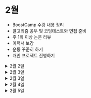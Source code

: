 # 2월

- BoostCamp 수강 내용 정리
- 알고리즘 공부 및 코딩테스트와 면접 준비
- 주 1회 이상 논문 리뷰
- 이력서 보강
- 운동 꾸준히 하기
- 개인 프로젝트 진행하기

<details>
 <summary>2월 2일</summary>

  <!-- summary 아래 한칸 공백 두어야함 -->


### 프로젝트
- [x] 개인 프로젝트 주제 정하기

### 알고리즘
- [x] DFS와 BFS 보강



</details>


<details>
 <summary>2월 3일</summary>

  <!-- summary 아래 한칸 공백 두어야함 -->


### 취업준비
- [ ] GAN 공부하기

### 알고리즘
- [x] DFS BFS 문제풀이
  - [연산자 끼워넣기](https://www.acmicpc.net/problem/14888)



</details>

<details>
 <summary>2월 3일</summary>

  <!-- summary 아래 한칸 공백 두어야함 -->


### 취업준비
- [ ] GAN 공부하기

### 알고리즘
- [x] DFS BFS 문제풀이
  - [연산자 끼워넣기](https://www.acmicpc.net/problem/14888)



</details>


<details>
 <summary>2월 4일</summary>

  <!-- summary 아래 한칸 공백 두어야함 -->


### 취업준비
- [x] 자소서 첨삭

### 알고리즘
- [x] 정렬 문제 풀이
  - [국영수](https://www.acmicpc.net/problem/10825)



</details>

<details>
 <summary>2월 5일</summary>

  <!-- summary 아래 한칸 공백 두어야함 -->


### 휴식
- [x] 격렬히 뒹굴기
- [x] 운동 파트너랑 헬스하기 🦾


</details>

